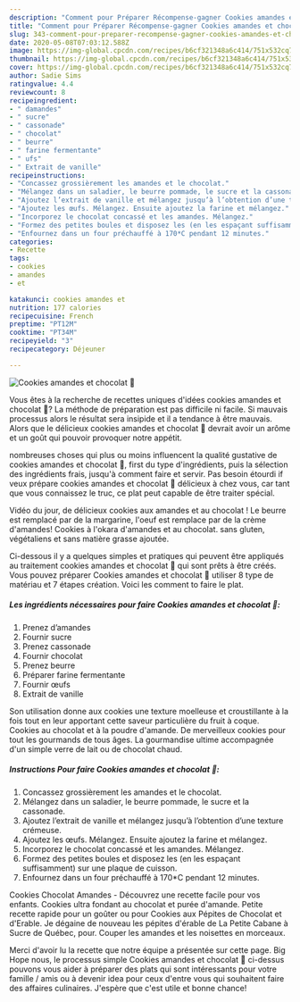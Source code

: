 ```yaml
---
description: "Comment pour Préparer Récompense-gagner Cookies amandes et chocolat 🤎"
title: "Comment pour Préparer Récompense-gagner Cookies amandes et chocolat 🤎"
slug: 343-comment-pour-preparer-recompense-gagner-cookies-amandes-et-chocolat
date: 2020-05-08T07:03:12.588Z
image: https://img-global.cpcdn.com/recipes/b6cf321348a6c414/751x532cq70/cookies-amandes-et-chocolat-🤎-photo-principale-de-la-recette.jpg
thumbnail: https://img-global.cpcdn.com/recipes/b6cf321348a6c414/751x532cq70/cookies-amandes-et-chocolat-🤎-photo-principale-de-la-recette.jpg
cover: https://img-global.cpcdn.com/recipes/b6cf321348a6c414/751x532cq70/cookies-amandes-et-chocolat-🤎-photo-principale-de-la-recette.jpg
author: Sadie Sims
ratingvalue: 4.4
reviewcount: 8
recipeingredient:
- " damandes"
- " sucre"
- " cassonade"
- " chocolat"
- " beurre"
- " farine fermentante"
- " ufs"
- " Extrait de vanille"
recipeinstructions:
- "Concassez grossièrement les amandes et le chocolat."
- "Mélangez dans un saladier, le beurre pommade, le sucre et la cassonade."
- "Ajoutez l’extrait de vanille et mélangez jusqu’à l’obtention d’une texture crémeuse."
- "Ajoutez les œufs. Mélangez. Ensuite ajoutez la farine et mélangez."
- "Incorporez le chocolat concassé et les amandes. Mélangez."
- "Formez des petites boules et disposez les (en les espaçant suffisamment) sur une plaque de cuisson."
- "Enfournez dans un four préchauffé à 170*C pendant 12 minutes."
categories:
- Recette
tags:
- cookies
- amandes
- et

katakunci: cookies amandes et 
nutrition: 177 calories
recipecuisine: French
preptime: "PT12M"
cooktime: "PT34M"
recipeyield: "3"
recipecategory: Déjeuner

---
```



![Cookies amandes et chocolat 🤎](https://img-global.cpcdn.com/recipes/b6cf321348a6c414/751x532cq70/cookies-amandes-et-chocolat-🤎-photo-principale-de-la-recette.jpg)

Vous êtes à la recherche de recettes uniques d'idées cookies amandes et chocolat 🤎? La méthode de préparation est pas difficile ni facile. Si mauvais processus alors le résultat sera insipide et il a tendance à être mauvais. Alors que le délicieux cookies amandes et chocolat 🤎 devrait avoir un arôme et un goût qui pouvoir provoquer notre appétit.

nombreuses choses qui plus ou moins influencent la qualité gustative de cookies amandes et chocolat 🤎, first du type d'ingrédients, puis la sélection des ingrédients frais, jusqu'à comment faire et servir. Pas besoin étourdi if veux prépare cookies amandes et chocolat 🤎 délicieux à chez vous, car tant que vous connaissez le truc, ce plat peut capable de être traiter spécial.

Vidéo du jour, de délicieux cookies aux amandes et au chocolat ! Le beurre est remplacé par de la margarine, l&#39;oeuf est remplace par de la crème d&#39;amandes! Cookies à l&#39;okara d&#39;amandes et au chocolat. sans gluten, végétaliens et sans matière grasse ajoutée.


Ci-dessous il y a quelques simples et pratiques qui peuvent être appliqués au traitement cookies amandes et chocolat 🤎 qui sont prêts à être créés. Vous pouvez préparer Cookies amandes et chocolat 🤎 utiliser 8 type de matériau et 7 étapes création. Voici les comment to faire le plat.

<!--inarticleads1-->

##### Les ingrédients nécessaires pour faire Cookies amandes et chocolat 🤎:

1. Prenez  d’amandes
1. Fournir  sucre
1. Prenez  cassonade
1. Fournir  chocolat
1. Prenez  beurre
1. Préparer  farine fermentante
1. Fournir  œufs
1.   Extrait de vanille


Son utilisation donne aux cookies une texture moelleuse et croustillante à la fois tout en leur apportant cette saveur particulière du fruit à coque. Cookies au chocolat et à la poudre d&#39;amande. De merveilleux cookies pour tout les gourmands de tous âges. La gourmandise ultime accompagnée d&#39;un simple verre de lait ou de chocolat chaud. 

<!--inarticleads2-->

##### Instructions Pour faire Cookies amandes et chocolat 🤎:

1. Concassez grossièrement les amandes et le chocolat.
1. Mélangez dans un saladier, le beurre pommade, le sucre et la cassonade.
1. Ajoutez l’extrait de vanille et mélangez jusqu’à l’obtention d’une texture crémeuse.
1. Ajoutez les œufs. Mélangez. Ensuite ajoutez la farine et mélangez.
1. Incorporez le chocolat concassé et les amandes. Mélangez.
1. Formez des petites boules et disposez les (en les espaçant suffisamment) sur une plaque de cuisson.
1. Enfournez dans un four préchauffé à 170*C pendant 12 minutes.


Cookies Chocolat Amandes - Découvrez une recette facile pour vos enfants. Cookies ultra fondant au chocolat et purée d&#39;amande. Petite recette rapide pour un goûter ou pour Cookies aux Pépites de Chocolat et d&#39;Erable. Je dégaine de nouveau les pépites d&#39;érable de La Petite Cabane à Sucre de Québec, pour. Couper les amandes et les noisettes en morceaux. 


Merci d'avoir lu la recette que notre équipe a présentée sur cette page. Big Hope nous, le processus simple Cookies amandes et chocolat 🤎 ci-dessus pouvons vous aider à préparer des plats qui sont intéressants pour votre famille / amis ou à devenir idea pour ceux d'entre vous qui souhaitent faire des affaires culinaires. J'espère que c'est utile et bonne chance!

